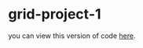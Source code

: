 # grid-project-1
you can view this version of code [here](https://imenefadhlaoui.github.io/grid-project-1/).
